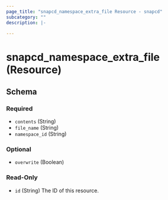 ```yaml
---
page_title: "snapcd_namespace_extra_file Resource - snapcd"
subcategory: ""
description: |-
  
---
```


# snapcd_namespace_extra_file (Resource)






<!-- schema generated by tfplugindocs -->
## Schema

### Required

- `contents` (String)
- `file_name` (String)
- `namespace_id` (String)

### Optional

- `overwrite` (Boolean)

### Read-Only

- `id` (String) The ID of this resource.
